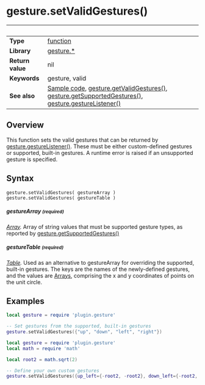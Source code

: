 # gesture.setValidGestures()

|                      | &nbsp; 
| -------------------- | ---------------------------------------------------------------
| __Type__             | [function](http://docs.coronalabs.com/api/type/Function.html)
| __Library__          | [gesture.*](Readme.markdown)
| __Return value__     | nil
| __Keywords__         | gesture, valid
| __See also__         | [Sample code](sample.lua), [gesture.getValidGestures()](getValidGestures.markdown), [gesture.getSupportedGestures()](getSupportedGestures.markdown), [gesture.gestureListener()](gestureListener.markdown)


## Overview

This function sets the valid gestures that can be returned by [gesture.gestureListener()](gestureListener.markdown). These must be either custom-defined gestures or supported, built-in gestures. A runtime error is raised if an unsupported gesture is specified.


## Syntax

	gesture.setValidGestures( gestureArray )
	gesture.setValidGestures( gestureTable )


##### gestureArray <small>(required)</small>
_[Array](http://docs.coronalabs.com/api/type/Array.html)._ Array of string values that must be supported gesture types, as reported by [gesture.getSupportedGestures()](getSupportedGestures.markdown)

##### gestureTable <small>(required)</small>
_[Table](http://docs.coronalabs.com/api/type/Table.html)._ Used as an alternative to gestureArray for overriding the supported, built-in gestures. The keys are the names of the newly-defined gestures, and the values are [Arrays](http://docs.coronalabs.com/api/type/Array.html), comprising the x and y coordinates of points on the unit circle.


## Examples

``````lua
local gesture = require 'plugin.gesture'

-- Set gestures from the supported, built-in gestures
gesture.setValidGestures({"up", "down", "left", "right"})
``````

``````lua
local gesture = require 'plugin.gesture'
local math = require 'math'

local root2 = math.sqrt(2)

-- Define your own custom gestures
gesture.setValidGestures({up_left={-root2, -root2}, down_left={-root2, root2}, right={1, 0}})
``````
